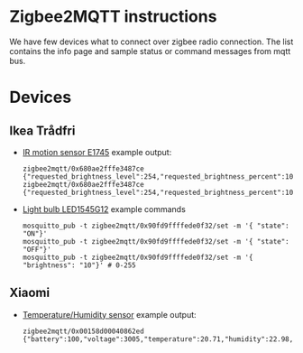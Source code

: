# Zigbee2MQTT instructions

We have few devices what to connect over zigbee radio connection. The list contains the info page and sample status or command messages from mqtt bus.


# Devices

## Ikea Trådfri

* [IR motion sensor E1745](https://www.zigbee2mqtt.io/devices/E1525_E1745.html)
    example output:
    ```
    zigbee2mqtt/0x680ae2fffe3487ce {"requested_brightness_level":254,"requested_brightness_percent":100,"linkquality":115,"occupancy":true}
    zigbee2mqtt/0x680ae2fffe3487ce {"requested_brightness_level":254,"requested_brightness_percent":100,"linkquality":115,"occupancy":false}
    ```
* [Light bulb LED1545G12](https://www.zigbee2mqtt.io/devices/LED1545G12.html)
    example commands
    ```
    mosquitto_pub -t zigbee2mqtt/0x90fd9ffffede0f32/set -m '{ "state": "ON"}'
    mosquitto_pub -t zigbee2mqtt/0x90fd9ffffede0f32/set -m '{ "state": "OFF"}'
    mosquitto_pub -t zigbee2mqtt/0x90fd9ffffede0f32/set -m '{ "brightness": "10"}' # 0-255
    ```


## Xiaomi

* [Temperature/Humidity sensor](https://www.zigbee2mqtt.io/devices/WSDCGQ11LM.html)
    example output:
    ```
    zigbee2mqtt/0x00158d00040862ed {"battery":100,"voltage":3005,"temperature":20.71,"humidity":22.98,"pressure":986.4,"linkquality":160}
    ```
